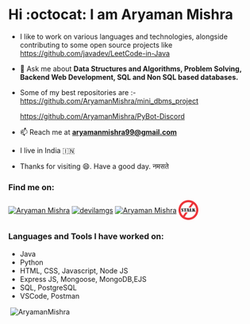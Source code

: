 # Hi :octocat: I am Aryaman Mishra

- I like to work on various languages and technologies, alongside contributing to some open source projects like https://github.com/javadev/LeetCode-in-Java
- 💬 Ask me about **Data Structures and Algorithms, Problem Solving, Backend Web Development, SQL and Non SQL based databases.**
- Some of my best repositories are :- https://github.com/AryamanMishra/mini_dbms_project

  https://github.com/AryamanMishra/PyBot-Discord
- 📫 Reach me at **aryamanmishra99@gmail.com**
- I live in India 🇮🇳
- Thanks for visiting 😄. Have a good day. नमसते

<h3 align="left">Find me on:</h3>
<p align="left">
<a href="https://www.linkedin.com/in/aryaman-mishra-576527190/" target="blank"><img align="center" src="https://raw.githubusercontent.com/rahuldkjain/github-profile-readme-generator/master/src/images/icons/Social/linked-in-alt.svg" alt="Aryaman Mishra" height="40" width="40" /></a> 
<a href="https://www.codechef.com/users/devilamgs" target="blank"><img align="center" src="https://cdn.jsdelivr.net/npm/simple-icons@3.1.0/icons/codechef.svg" alt="devilamgs" height="40" width="40" /></a>
<a href="https://leetcode.com/modest_aryaman09/" target="blank"><img align="center" src="https://raw.githubusercontent.com/rahuldkjain/github-profile-readme-generator/master/src/images/icons/Social/leet-code.svg" alt="Aryaman Mishra" height="40" width="40" /></a>
<a href="https://www.stopstalk.com/user/profile/modest_aryaman09/" target="blank"><img align="center" src="stopstalk-logo.png" alt="Aryaman Mishra" height="40" width="40" /></a>
</p>

<h3 align="left">Languages and Tools I have worked on:</h3>
<p align="left"> 
  <ul>
    <li>Java</li>
    <li>Python</li>
    <li>HTML, CSS, Javascript, Node JS</li>
    <li>Express JS, Mongoose, MongoDB,EJS</li>
    <li> SQL, PostgreSQL </li>
    <li>VSCode, Postman</li>
  </ul>
</p>

<p> <img align="center" src="https://github-readme-stats.vercel.app/api?username=AryamanMishra&show_icons=true&locale=en&theme=dark" alt="AryamanMishra" /></p>
